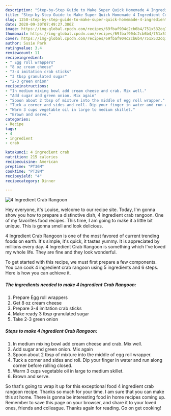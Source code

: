 ```yaml
---
description: "Step-by-Step Guide to Make Super Quick Homemade 4 Ingredient Crab Rangoon"
title: "Step-by-Step Guide to Make Super Quick Homemade 4 Ingredient Crab Rangoon"
slug: 1258-step-by-step-guide-to-make-super-quick-homemade-4-ingredient-crab-rangoon
date: 2020-09-30T07:49:27.306Z
image: https://img-global.cpcdn.com/recipes/69fbaf904c2cb6b4/751x532cq70/4-ingredient-crab-rangoon-recipe-main-photo.jpg
thumbnail: https://img-global.cpcdn.com/recipes/69fbaf904c2cb6b4/751x532cq70/4-ingredient-crab-rangoon-recipe-main-photo.jpg
cover: https://img-global.cpcdn.com/recipes/69fbaf904c2cb6b4/751x532cq70/4-ingredient-crab-rangoon-recipe-main-photo.jpg
author: Susie Park
ratingvalue: 3.4
reviewcount: 11
recipeingredient:
- " Egg roll wrappers"
- "8 oz cream cheese"
- "3-4 imitation crab sticks"
- "3 tbsp granulated sugar"
- "2-3 green onion"
recipeinstructions:
- "In medium mixing bowl add cream cheese and crab. Mix well."
- "Add sugar and green onion. Mix again"
- "Spoon about 2 tbsp of mixture into the middle of egg roll wrapper."
- "Tuck a corner and sides and roll. Dip your finger in water and run along corner before rolling closed."
- "Warm 3 cups vegetable oil in large to medium skillet."
- "Brown and serve."
categories:
- Recipe
tags:
- 4
- ingredient
- crab

katakunci: 4 ingredient crab 
nutrition: 215 calories
recipecuisine: American
preptime: "PT36M"
cooktime: "PT38M"
recipeyield: "4"
recipecategory: Dinner

---
```



![4 Ingredient Crab Rangoon](https://img-global.cpcdn.com/recipes/69fbaf904c2cb6b4/751x532cq70/4-ingredient-crab-rangoon-recipe-main-photo.jpg)

Hey everyone, it's Louise, welcome to our recipe site. Today, I'm gonna show you how to prepare a distinctive dish, 4 ingredient crab rangoon. One of my favorites food recipes. This time, I am going to make it a little bit unique. This is gonna smell and look delicious.

4 Ingredient Crab Rangoon is one of the most favored of current trending foods on earth. It's simple, it's quick, it tastes yummy. It is appreciated by millions every day. 4 Ingredient Crab Rangoon is something which I've loved my whole life. They are fine and they look wonderful.




To get started with this recipe, we must first prepare a few components. You can cook 4 ingredient crab rangoon using 5 ingredients and 6 steps. Here is how you can achieve it.

<!--inarticleads1-->

##### The ingredients needed to make 4 Ingredient Crab Rangoon:

1. Prepare  Egg roll wrappers
1. Get 8 oz cream cheese
1. Prepare 3-4 imitation crab sticks
1. Make ready 3 tbsp granulated sugar
1. Take 2-3 green onion




<!--inarticleads2-->

##### Steps to make 4 Ingredient Crab Rangoon:

1. In medium mixing bowl add cream cheese and crab. Mix well.
1. Add sugar and green onion. Mix again
1. Spoon about 2 tbsp of mixture into the middle of egg roll wrapper.
1. Tuck a corner and sides and roll. Dip your finger in water and run along corner before rolling closed.
1. Warm 3 cups vegetable oil in large to medium skillet.
1. Brown and serve.




So that's going to wrap it up for this exceptional food 4 ingredient crab rangoon recipe. Thanks so much for your time. I am sure that you can make this at home. There is gonna be interesting food in home recipes coming up. Remember to save this page on your browser, and share it to your loved ones, friends and colleague. Thanks again for reading. Go on get cooking!
